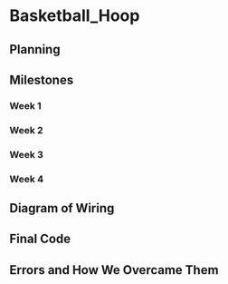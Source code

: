 # Basketball_Hoop

## Planning

## Milestones

### Week 1

### Week 2

### Week 3

### Week 4

## Diagram of Wiring

## Final Code

## Errors and How We Overcame Them

